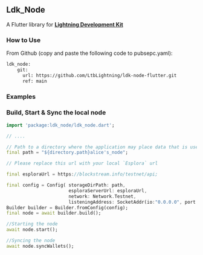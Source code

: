 ## Ldk_Node

A Flutter library for **[Lightning Development Kit](https://lightningdevkit.org/)**

### How to Use

From Github (copy and paste the following code to pubsepc.yaml):

```bash
ldk_node:
    git:
      url: https://github.com/LtbLightning/ldk-node-flutter.git
      ref: main
```

### Examples

### Build, Start & Sync the local node

```dart
import 'package:ldk_node/ldk_node.dart';

// ....

// Path to a directory where the application may place data that is user-generated
final path = "${directory.path}alice's_node";

// Please replace this url with your local `Esplora` url

final esploraUrl = https://blockstream.info/testnet/api;

final config = Config( storageDirPath: path,
                       esploraServerUrl: esploraUrl,
                       network: Network.Testnet,
                       listeningAddress: SocketAddr(io:"0.0.0.0", port:80) );
Builder builder = Builder.fromConfig(config);
final node = await builder.build();

//Starting the node
await node.start();

//Syncing the node
await node.syncWallets();

```
